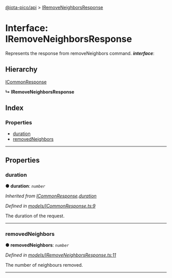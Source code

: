 [@iota-pico/api](../README.md) > [IRemoveNeighborsResponse](../interfaces/iremoveneighborsresponse.md)

# Interface: IRemoveNeighborsResponse

Represents the response from removeNeighbors command.
*__interface__*: 

## Hierarchy

 [ICommonResponse](icommonresponse.md)

**↳ IRemoveNeighborsResponse**

## Index

### Properties

* [duration](iremoveneighborsresponse.md#duration)
* [removedNeighbors](iremoveneighborsresponse.md#removedneighbors)

---

## Properties

<a id="duration"></a>

###  duration

**●  duration**:  *`number`* 

*Inherited from [ICommonResponse](icommonresponse.md).[duration](icommonresponse.md#duration)*

*Defined in [models/ICommonResponse.ts:9](https://github.com/iota-pico/api/blob/242aedb/src/models/ICommonResponse.ts#L9)*

The duration of the request.

___

<a id="removedneighbors"></a>

###  removedNeighbors

**●  removedNeighbors**:  *`number`* 

*Defined in [models/IRemoveNeighborsResponse.ts:11](https://github.com/iota-pico/api/blob/242aedb/src/models/IRemoveNeighborsResponse.ts#L11)*

The number of neighbours removed.

___

